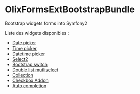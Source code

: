 OlixFormsExtBootstrapBundle
===========================

Bootstrap widgets forms into Symfony2

Liste des widgets disponibles :
- [Date picker](Resources/doc/datepicker.md)
- [Time picker](Resources/doc/timepicker.md)
- [Datetime picker](Resources/doc/datetimepicker.md)
- [Select2](Resources/doc/select2.md)
- [Bootstrap switch](Resources/doc/switch.md)
- [Double list mutliselect](Resources/doc/doublelist.md)
- [Collection](Resources/doc/collection.md)
- [Checkbox Addon](Resources/doc/checkbox-addon.md)
- [Auto completion](Resources/doc/autocomplete.md)